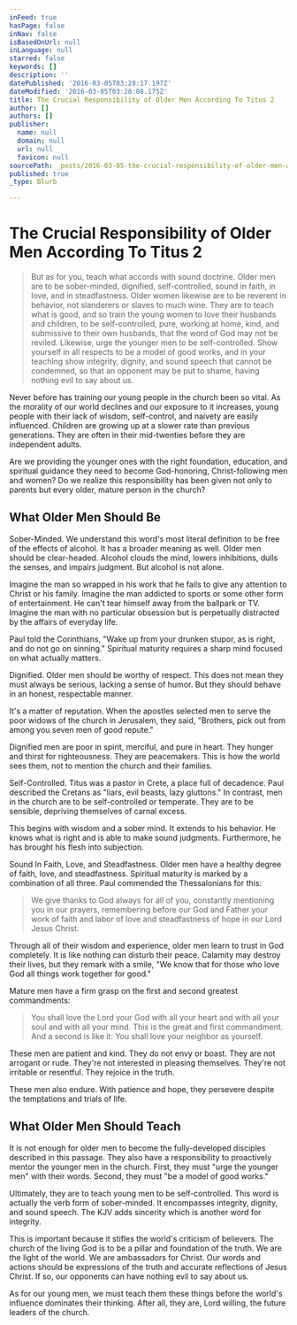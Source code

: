 ```yaml
---
inFeed: true
hasPage: false
inNav: false
isBasedOnUrl: null
inLanguage: null
starred: false
keywords: []
description: ''
datePublished: '2016-03-05T03:28:17.197Z'
dateModified: '2016-03-05T03:28:08.175Z'
title: The Crucial Responsibility of Older Men According To Titus 2
author: []
authors: []
publisher:
  name: null
  domain: null
  url: null
  favicon: null
sourcePath: _posts/2016-03-05-the-crucial-responsibility-of-older-men-according-to-titus-2.md
published: true
_type: Blurb

---
```

# The Crucial Responsibility of Older Men According To Titus 2

> But as for you, teach what accords with sound doctrine. Older men are to be sober-minded, dignified, self-controlled, sound in faith, in love, and in steadfastness. Older women likewise are to be reverent in behavior, not slanderers or slaves to much wine. They are to teach what is good, and so train the young women to love their husbands and children, to be self-controlled, pure, working at home, kind, and submissive to their own husbands, that the word of God may not be reviled. Likewise, urge the younger men to be self-controlled. Show yourself in all respects to be a model of good works, and in your teaching show integrity, dignity, and sound speech that cannot be condemned, so that an opponent may be put to shame, having nothing evil to say about us. 

Never before has training our young people in the church been so vital. As the morality of our world declines and our exposure to it increases, young people with their lack of wisdom, self-control, and naivety are easily influenced. Children are growing up at a slower rate than previous generations. They are often in their mid-twenties before they are independent adults. 

Are we providing the younger ones with the right foundation, education, and spiritual guidance they need to become God-honoring, Christ-following men and women? Do we realize this responsibility has been given not only to parents but every older, mature person in the church? 

## What Older Men Should Be 

Sober-Minded. We understand this word's most literal definition to be free of the effects of alcohol. It has a broader meaning as well. Older men should be clear-headed. Alcohol clouds the mind, lowers inhibitions, dulls the senses, and impairs judgment. But alcohol is not alone. 

Imagine the man so wrapped in his work that he fails to give any attention to Christ or his family. Imagine the man addicted to sports or some other form of entertainment. He can't tear himself away from the ballpark or TV. Imagine the man with no particular obsession but is perpetually distracted by the affairs of everyday life. 

Paul told the Corinthians, "Wake up from your drunken stupor, as is right, and do not go on sinning." Spiritual maturity requires a sharp mind focused on what actually matters. 

Dignified. Older men should be worthy of respect. This does not mean they must always be serious, lacking a sense of humor. But they should behave in an honest, respectable manner. 

It's a matter of reputation. When the apostles selected men to serve the poor widows of the church in Jerusalem, they said, "Brothers, pick out from among you seven men of good repute." 

Dignified men are poor in spirit, merciful, and pure in heart. They hunger and thirst for righteousness. They are peacemakers. This is how the world sees them, not to mention the church and their families. 

Self-Controlled. Titus was a pastor in Crete, a place full of decadence. Paul described the Cretans as "liars, evil beasts, lazy gluttons." In contrast, men in the church are to be self-controlled or temperate. They are to be sensible, depriving themselves of carnal excess. 

This begins with wisdom and a sober mind. It extends to his behavior. He knows what is right and is able to make sound judgments. Furthermore, he has brought his flesh into subjection. 

Sound In Faith, Love, and Steadfastness. Older men have a healthy degree of faith, love, and steadfastness. Spiritual maturity is marked by a combination of all three. Paul commended the Thessalonians for this: 
> 
> We give thanks to God always for all of you, constantly mentioning you in our prayers, remembering before our God and Father your work of faith and labor of love and steadfastness of hope in our Lord Jesus Christ. 

Through all of their wisdom and experience, older men learn to trust in God completely. It is like nothing can disturb their peace. Calamity may destroy their lives, but they remark with a smile, "We know that for those who love God all things work together for good." 

Mature men have a firm grasp on the first and second greatest commandments: 
> 
> You shall love the Lord your God with all your heart and with all your soul and with all your mind. This is the great and first commandment. And a second is like it: You shall love your neighbor as yourself. 

These men are patient and kind. They do not envy or boast. They are not arrogant or rude. They're not interested in pleasing themselves. They're not irritable or resentful. They rejoice in the truth. 

These men also endure. With patience and hope, they persevere despite the temptations and trials of life. 

## What Older Men Should Teach 

It is not enough for older men to become the fully-developed disciples described in this passage. They also have a responsibility to proactively mentor the younger men in the church. First, they must "urge the younger men" with their words. Second, they must "be a model of good works." 

Ultimately, they are to teach young men to be self-controlled. This word is actually the verb form of sober-minded. It encompasses integrity, dignity, and sound speech. The KJV adds sincerity which is another word for integrity. 

This is important because it stifles the world's criticism of believers. The church of the living God is to be a pillar and foundation of the truth. We are the light of the world. We are ambassadors for Christ. Our words and actions should be expressions of the truth and accurate reflections of Jesus Christ. If so, our opponents can have nothing evil to say about us. 

As for our young men, we must teach them these things before the world's influence dominates their thinking. After all, they are, Lord willing, the future leaders of the church.